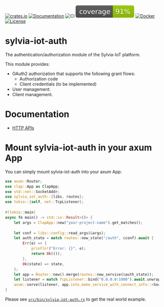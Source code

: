 [![crates.io](https://img.shields.io/crates/v/sylvia-iot-auth)](https://crates.io/crates/sylvia-iot-auth)
[![Documentation](https://docs.rs/sylvia-iot-auth/badge.svg)](https://docs.rs/sylvia-iot-auth)
![CI](https://github.com/woofdogtw/sylvia-iot-core/actions/workflows/build-test.yaml/badge.svg)
[![Coverage](https://raw.githubusercontent.com/woofdogtw/sylvia-iot-core/gh-pages/docs/coverage/sylvia-iot-auth/badges/flat.svg)](https://woofdogtw.github.io/sylvia-iot-core/coverage/sylvia-iot-auth/)
[![Docker](https://img.shields.io/docker/v/woofdogtw/sylvia-iot-auth?label=docker&logo=docker)](https://hub.docker.com/r/woofdogtw/sylvia-iot-auth)
[![License](https://img.shields.io/badge/license-MIT-blue.svg)](LICENSE)

# sylvia-iot-auth

The authentication/authorization module of the Sylvia-IoT platform.

This module provides:

- OAuth2 authorization that supports the following grant flows:
    - Authorization code
    - Client credentials (to be implemented)
- User management.
- Client management.

# Documentation

- [HTTP APIs](doc/api.md)

# Mount sylvia-iot-auth in your axum App

You can simply mount sylvia-iot-auth into your axum App:

```rust
use axum::Router;
use clap::App as ClapApp;
use std::net::SocketAddr;
use sylvia_iot_auth::{libs, routes};
use tokio::{self, net::TcpListener};

#[tokio::main]
async fn main() -> std::io::Result<()> {
    let args = ClapApp::new("your-project-name").get_matches();

    let conf = libs::config::read_args(&args);
    let auth_state = match routes::new_state("/auth", &conf).await {
        Err(e) => {
            println!("Error: {}", e);
            return Ok(());
        },
        Ok(state) => state,
    };
    let app = Router::new().merge(routes::new_service(&auth_state));
    let listener = match TcpListener::bind("0.0.0.0:1080").await.unwrap();
    axum::serve(listener, app.into_make_service_with_connect_info::<SocketAddr>()).await
}
```

Please see [`src/bin/sylvia-iot-auth.rs`](src/bin/sylvia-iot-auth.rs) to get the real world example.

